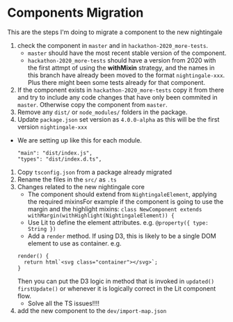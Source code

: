 # Components Migration

This are the steps I'm doing to migrate a component to the new nightingale

1. check the component in `master` and in `hackathon-2020_more-tests`.
   - `master` should have the most recent stable version of the component.
   - `hackathon-2020_more-tests` should have a version from 2020 with the first attmpt of using the **withMixin** strategy, and the names in this branch have already been moved to the format `nightingale-xxx`. Plus there might been some tests already for that component.
2. If the component exists in `hackathon-2020_more-tests` copy it from there and try to include any code changes that have only been commited in `master`. Otherwise copy the component from `master`.
3. Remove any `dist/` or `node_modules/` folders in the package.
4. Update `package.json` set version as `4.0.0-alpha` as this will be the first version `nightingale-xxx`

- We are setting up like this for each module.
  ```
  "main": "dist/index.js",
  "types": "dist/index.d.ts",
  ```

1. Copy `tsconfig.json` from a package already migrated
2. Rename the files in the `src/` as `.ts`
3. Changes related to the new nightingale core
   - The component should extend from `NightingaleElement`, applying the required mixinsFor example if the component is going to use the margin and the highlight mixins: `class NewComponent extends withMargin(withHighlight(NightingaleElement)) {`
   - Use Lit to define the element attributes. e.g. `@property({ type: String })`
   - Add a `render` method. If using D3, this is likely to be a single DOM element to use as container. e.g.
   ```
   render() {
     return html`<svg class="container"></svg>`;
   }
   ```
   Then you can put the D3 logic in method that is invoked in `updated()` `firstUpdate()` or whenever it is logically correct in the Lit component flow.
   - Solve all the TS issues!!!!
4. add the new component to the `dev/import-map.json`
